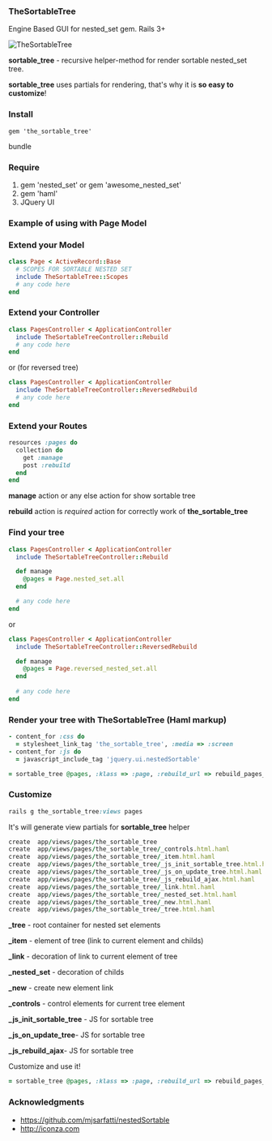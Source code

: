 ### TheSortableTree

Engine Based GUI for nested_set gem. Rails 3+

![TheSortableTree](https://github.com/the-teacher/the_sortable_tree/raw/master/pic.jpg)

**sortable_tree** - recursive helper-method for render sortable nested_set tree.

**sortable_tree** uses partials for rendering, that's why it is **so easy to customize**!

### Install

    gem 'the_sortable_tree'

bundle

### Require

1. gem 'nested_set' or gem 'awesome_nested_set'
2. gem 'haml'
3. JQuery UI

### Example of using with Page Model

### Extend your Model

``` ruby
class Page < ActiveRecord::Base
  # SCOPES FOR SORTABLE NESTED SET
  include TheSortableTree::Scopes
  # any code here
end
```

### Extend your Controller

``` ruby
class PagesController < ApplicationController
  include TheSortableTreeController::Rebuild
  # any code here
end
```

or (for reversed tree)

``` ruby
class PagesController < ApplicationController
  include TheSortableTreeController::ReversedRebuild
  # any code here
end
```

### Extend your Routes

``` ruby
resources :pages do
  collection do
    get :manage
    post :rebuild
  end
end
```

**manage** action or any else action for show sortable tree

**rebuild** action is _required_ action for correctly work of **the_sortable_tree**

### Find your tree

``` ruby
class PagesController < ApplicationController
  include TheSortableTreeController::Rebuild

  def manage
    @pages = Page.nested_set.all
  end

  # any code here
end

```

or 

``` ruby
class PagesController < ApplicationController
  include TheSortableTreeController::ReversedRebuild

  def manage
    @pages = Page.reversed_nested_set.all
  end
  
  # any code here
end
```

### Render your tree with TheSortableTree (Haml markup)

``` ruby
- content_for :css do
  = stylesheet_link_tag 'the_sortable_tree', :media => :screen
- content_for :js do
  = javascript_include_tag 'jquery.ui.nestedSortable'

= sortable_tree @pages, :klass => :page, :rebuild_url => rebuild_pages_path
```

### Customize

``` ruby
rails g the_sortable_tree:views pages
```

It's will generate view partials for **sortable_tree** helper

``` ruby
create  app/views/pages/the_sortable_tree
create  app/views/pages/the_sortable_tree/_controls.html.haml
create  app/views/pages/the_sortable_tree/_item.html.haml
create  app/views/pages/the_sortable_tree/_js_init_sortable_tree.html.haml
create  app/views/pages/the_sortable_tree/_js_on_update_tree.html.haml
create  app/views/pages/the_sortable_tree/_js_rebuild_ajax.html.haml
create  app/views/pages/the_sortable_tree/_link.html.haml
create  app/views/pages/the_sortable_tree/_nested_set.html.haml
create  app/views/pages/the_sortable_tree/_new.html.haml
create  app/views/pages/the_sortable_tree/_tree.html.haml
```

**_tree** - root container for nested set elements

**_item** - element of tree (link to current element and childs)

**_link** - decoration of link to current element of tree

**_nested_set** - decoration of childs

**_new** - create new element link

**_controls** - control elements for current tree element


**_js_init_sortable_tree** - JS for sortable tree

**_js_on_update_tree**- JS for sortable tree

**_js_rebuild_ajax**- JS for sortable tree

Customize and use it!

``` ruby
= sortable_tree @pages, :klass => :page, :rebuild_url => rebuild_pages_path, :path => 'pages/the_sortable_tree'
```

### Acknowledgments

* https://github.com/mjsarfatti/nestedSortable
* http://iconza.com